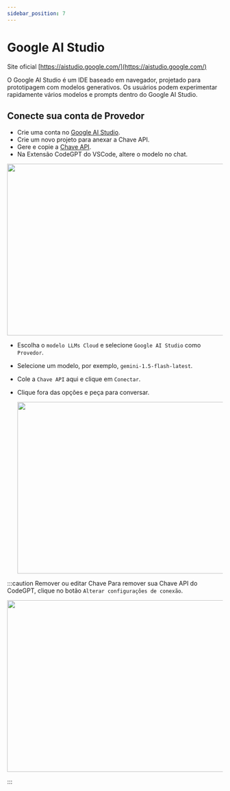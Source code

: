 ```yaml
---
sidebar_position: 7
---
```


# Google AI Studio

Site oficial [https://aistudio.google.com/](https://aistudio.google.com/)

O Google AI Studio é um IDE baseado em navegador, projetado para prototipagem com modelos generativos. Os usuários podem experimentar rapidamente vários modelos e prompts dentro do Google AI Studio.

## Conecte sua conta de Provedor
- Crie uma conta no [Google AI Studio](https://aistudio.google.com/app/prompts/new_chat).
- Crie um novo projeto para anexar a Chave API.
- Gere e copie a [Chave API](https://aistudio.google.com/app/apikey).
- Na Extensão CodeGPT do VSCode, altere o modelo no chat.

<p align="center"><img width="550" height="400" src="https://github.com/user-attachments/assets/0a6791c5-bdf1-4410-a77a-4e9083993b7a"/></p>

- Escolha o `modelo LLMs Cloud` e selecione `Google AI Studio` como `Provedor`.
- Selecione um modelo, por exemplo, `gemini-1.5-flash-latest`.
- Cole a `Chave API` aqui e clique em `Conectar`.
- Clique fora das opções e peça para conversar.

  <p align="center"><img width="550" height="400" src="https://github.com/user-attachments/assets/baa3ce4b-7675-4efe-b2a8-d65c40e99537"/></p>

:::caution Remover ou editar Chave
Para remover sua Chave API do CodeGPT, clique no botão `Alterar configurações de conexão`.
 <p align="center"><img width="550" height="400" src="https://github.com/user-attachments/assets/f3f77803-d725-4dd1-a642-1c0843cf3b2e"/></p>
:::